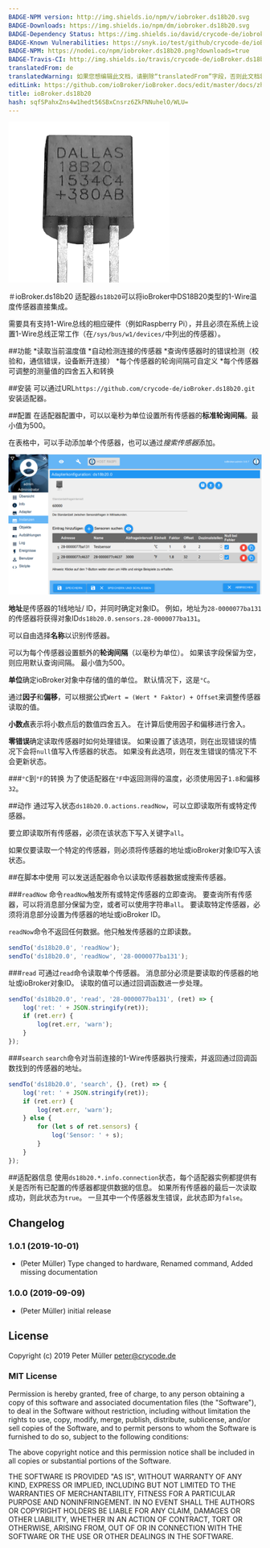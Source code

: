 ```yaml
---
BADGE-NPM version: http://img.shields.io/npm/v/iobroker.ds18b20.svg
BADGE-Downloads: https://img.shields.io/npm/dm/iobroker.ds18b20.svg
BADGE-Dependency Status: https://img.shields.io/david/crycode-de/iobroker.ds18b20.svg
BADGE-Known Vulnerabilities: https://snyk.io/test/github/crycode-de/ioBroker.ds18b20/badge.svg
BADGE-NPM: https://nodei.co/npm/iobroker.ds18b20.png?downloads=true
BADGE-Travis-CI: http://img.shields.io/travis/crycode-de/ioBroker.ds18b20/master.svg
translatedFrom: de
translatedWarning: 如果您想编辑此文档，请删除“translatedFrom”字段，否则此文档将再次自动翻译
editLink: https://github.com/ioBroker/ioBroker.docs/edit/master/docs/zh-cn/adapterref/iobroker.ds18b20/README.md
title: ioBroker.ds18b20
hash: sqfSPahxZns4w1hedt56SBxCnsrz6ZkFNNuhelO/WLU=
---
```

![徽标](../../../de/adapterref/iobroker.ds18b20/../../admin/ds18b20.png)

＃ioBroker.ds18b20
适配器`ds18b20`可以将ioBroker中DS18B20类型的1-Wire温度传感器直接集成。

需要具有支持1-Wire总线的相应硬件（例如Raspberry Pi），并且必须在系统上设置1-Wire总线正常工作（在`/sys/bus/w1/devices/`中列出的传感器）。

##功能
*读取当前温度值
*自动检测连接的传感器
*查询传感器时的错误检测（校验和，通信错误，设备断开连接）
*每个传感器的轮询间隔可自定义
*每个传感器可调整的测量值的四舍五入和转换

##安装
可以通过URL`https://github.com/crycode-de/ioBroker.ds18b20.git`安装适配器。

##配置
在适配器配置中，可以以毫秒为单位设置所有传感器的**标准轮询间隔**。最小值为500。

在表格中，可以手动添加单个传感器，也可以通过*搜索传感器*添加。

![组态](../../../de/adapterref/iobroker.ds18b20/./img/konfiguration.png)

**地址**是传感器的1线地址/ ID，并同时确定对象ID。
例如，地址为`28-0000077ba131`的传感器将获得对象ID`ds18b20.0.sensors.28-0000077ba131`。

可以自由选择**名称**以识别传感器。

可以为每个传感器设置额外的**轮询间隔**（以毫秒为单位）。
如果该字段保留为空，则应用默认查询间隔。
最小值为500。

**单位**确定ioBroker对象中存储的值的单位。
默认情况下，这是`°C`。

通过**因子**和**偏移**，可以根据公式`Wert = (Wert * Faktor) + Offset`来调整传感器读取的值。

**小数点**表示将小数点后的数值四舍五入。
在计算后使用因子和偏移进行舍入。

**零错误**确定读取传感器时如何处理错误。
如果设置了该选项，则在出现错误的情况下会将`null`值写入传感器的状态。
如果没有此选项，则在发生错误的情况下不会更新状态。

###`°C`到`°F`的转换
为了使适配器在`°F`中返回测得的温度，必须使用因子`1.8`和偏移`32`。

##动作
通过写入状态`ds18b20.0.actions.readNow`，可以立即读取所有或特定传感器。

要立即读取所有传感器，必须在该状态下写入关键字`all`。

如果仅要读取一个特定的传感器，则必须将传感器的地址或ioBroker对象ID写入该状态。

##在脚本中使用
可以发送适配器命令以读取传感器数据或搜索传感器。

###`readNow`
命令`readNow`触发所有或特定传感器的立即查询。
要查询所有传感器，可以将消息部分保留为空，或者可以使用字符串`all`。
要读取特定传感器，必须将消息部分设置为传感器的地址或ioBroker ID。

`readNow`命令不返回任何数据。他只触发传感器的立即读数。

```js
sendTo('ds18b20.0', 'readNow');
sendTo('ds18b20.0', 'readNow', '28-0000077ba131');
```

###`read`
可通过`read`命令读取单个传感器。
消息部分必须是要读取的传感器的地址或ioBroker对象ID。
读取的值可以通过回调函数进一步处理。

```js
sendTo('ds18b20.0', 'read', '28-0000077ba131', (ret) => {
    log('ret: ' + JSON.stringify(ret));
    if (ret.err) {
        log(ret.err, 'warn');
    }
});
```

###`search`
`search`命令对当前连接的1-Wire传感器执行搜索，并返回通过回调函数找到的传感器的地址。

```js
sendTo('ds18b20.0', 'search', {}, (ret) => {
    log('ret: ' + JSON.stringify(ret));
    if (ret.err) {
        log(ret.err, 'warn');
    } else {
        for (let s of ret.sensors) {
            log('Sensor: ' + s);
        }
    }
});
```

##适配器信息
使用`ds18b20.*.info.connection`状态，每个适配器实例都提供有关是否所有已配置的传感器都提供数据的信息。
如果所有传感器的最后一次读取成功，则此状态为`true`。
一旦其中一个传感器发生错误，此状态即为`false`。

## Changelog
### 1.0.1 (2019-10-01)
* (Peter Müller) Type changed to hardware, Renamed command, Added missing documentation

### 1.0.0 (2019-09-09)
* (Peter Müller) initial release

## License

Copyright (c) 2019 Peter Müller <peter@crycode.de>

### MIT License

Permission is hereby granted, free of charge, to any person obtaining
a copy of this software and associated documentation files (the
"Software"), to deal in the Software without restriction, including
without limitation the rights to use, copy, modify, merge, publish,
distribute, sublicense, and/or sell copies of the Software, and to
permit persons to whom the Software is furnished to do so, subject to
the following conditions:

The above copyright notice and this permission notice shall be
included in all copies or substantial portions of the Software.

THE SOFTWARE IS PROVIDED "AS IS", WITHOUT WARRANTY OF ANY KIND,
EXPRESS OR IMPLIED, INCLUDING BUT NOT LIMITED TO THE WARRANTIES OF
MERCHANTABILITY, FITNESS FOR A PARTICULAR PURPOSE AND
NONINFRINGEMENT. IN NO EVENT SHALL THE AUTHORS OR COPYRIGHT HOLDERS BE
LIABLE FOR ANY CLAIM, DAMAGES OR OTHER LIABILITY, WHETHER IN AN ACTION
OF CONTRACT, TORT OR OTHERWISE, ARISING FROM, OUT OF OR IN CONNECTION
WITH THE SOFTWARE OR THE USE OR OTHER DEALINGS IN THE SOFTWARE.